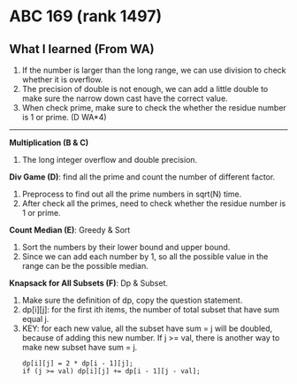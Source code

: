 # ABC 169 (rank 1497)

## What I learned (From WA)
1. If the number is larger than the long range, we can use division to check whether it is overflow. 
2. The precision of double is not enough, we can add a little double to make sure the narrow down cast have the correct value.
3. When check prime, make sure to check the whether the residue number is 1 or prime. (D WA*4)

---
**Multiplication (B & C)**
1. The long integer overflow and double precision.

**Div Game (D)**: find all the prime and count the number of different factor.
1. Preprocess to find out all the prime numbers in sqrt(N) time.
2. After check all the primes, need to check whether the residue number is 1 or prime.

**Count Median (E)**: Greedy & Sort
1. Sort the numbers by their lower bound and upper bound.
2. Since we can add each number by 1, so all the possible value in the range can be the possible median.

**Knapsack for All Subsets (F)**: Dp & Subset.
1. Make sure the definition of dp, copy the question statement. 
2. dp[i][j]: for the first ith items, the number of total subset that have sum equal j.
3. KEY: for each new value, all the subset have sum = j will be doubled, because of adding this new number. If j >= val, there is another way to make new subset have sum = j. 
    ```
    dp[i][j] = 2 * dp[i - 1][j];
    if (j >= val) dp[i][j] += dp[i - 1][j - val];
    ```

